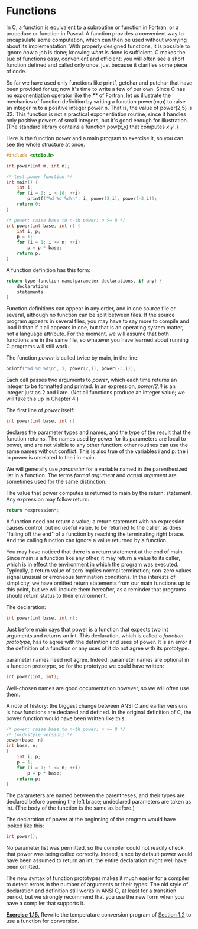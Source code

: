 # Functions

In C, a function is equivalent to a subroutine or function in Fortran, or a procedure or function in Pascal. A function provides a convenient way to encapsulate some computation, which can then be used without worrying about its implementation. With properly designed functions, it is possible to ignore *how* a job is done; knowing *what* is done is sufficient. C makes the sue of functions easy, convenient and efficient; you will often see a short function defined and called only once, just because it clarifies some piece of code.

So far we have used only functions like printf, getchar and putchar that have been provided for us; now it's time to write a few of our own. Since C has no exponentiation operator like the ** of Fortran, let us illustrate the mechanics of function definition by writing a function power(m,n) to raise an integer m to a positive integer power n. That is, the value of power(2,5) is 32. This function is not a practical exponentiation routine, since it handles only positive powers of small integers, but it's good enough for illustration.(The standard library contains a function pow(x,y) that computes *x y* .)

Here is the function *power* and a main program to exercise it, so you can see the whole structure at once.

```c
#include <stdio.h> 

int power(int m, int n); 

/* test power function */ 
int main() { 
    int i; 
    for (i = 0; i < 10; ++i) 
        printf("%d %d %d\n", i, power(2,i), power(-3,i)); 
    return 0; 
} 

/* power: raise base to n-th power; n >= 0 */ 
int power(int base, int n) { 
    int i, p; 
    p = 1; 
    for (i = 1; i <= n; ++i) 
        p = p * base; 
    return p; 
}
```

A function definition has this form:

```c
return-type function-name(parameter declarations, if any) { 
    declarations 
    statements 
}
```
Function definitions can appear in any order, and in one source file or several, although no function can be split between files. If the source program appears in several files, you may have to say more to compile and load it than if it all appears in one, but that is an operating system matter, not a language attribute. For the moment, we will assume that both functions are in the same file, so whatever you have learned about running C programs will still work.

The function *power* is called twice by main, in the line:

```c
printf("%d %d %d\n", i, power(2,i), power(-3,i));
```

Each call passes two arguments to *power*, which each time returns an integer to be formatted and printed. In an expression, *power(2,i)* is an integer just as 2 and i are. (Not all functions produce an integer value; we will take this up in Chapter 4.)

The first line of *power* itself:

```c
int power(int base, int n)
```

declares the parameter types and names, and the type of the result that the function returns. The names used by power for its parameters are local to power, and are not visible to any other function: other routines can use the same names without conflict. This is also true of the variables i and p: the i in power is unrelated to the i in main.

We will generally use *parameter* for a variable named in the parenthesized list in a function. The terms *formal argument* and *actual argument* are sometimes used for the same distinction.

The value that power computes is returned to main by the return: statement. Any expression may follow return:

```c
return *expression*;
```

A function need not return a value; a return statement with no expression causes control, but no useful value, to be returned to the caller, as does "falling off the end" of a function by reaching the terminating right brace. And the calling function can ignore a value returned by a function.

You may have noticed that there is a return statement at the end of main. Since main is a function like any other, it may return a value to its caller, which is in effect the environment in which the program was executed. Typically, a return value of zero implies normal termination; non-zero values signal unusual or erroneous termination conditions. In the interests of simplicity, we have omitted return statements from our main functions up to this point, but we will include them hereafter, as a reminder that programs should return status to their environment.

The declaration:

```c
int power(int base, int n);
```

Just before main says that power is a function that expects two int arguments and returns an int. This declaration, which is called a *function prototype*, has to agree with the definition and uses of power. It is an error if the definition of a function or any uses of it do not agree with its prototype.

parameter names need not agree. Indeed, parameter names are optional in a function prototype, so for the prototype we could have written:

```c
int power(int, int); 
````

Well-chosen names are good documentation however, so we will often use them.

A note of history: the biggest change between ANSI C and earlier versions is how functions are declared and defined. In the original definition of C, the power function would have been written like this:

```c
/* power: raise base to n-th power; n >= 0 */ 
/* (old-style version) */ 
power(base, n) 
int base, n; 
{ 
    int i, p; 
    p = 1; 
    for (i = 1; i <= n; ++i) 
        p = p * base; 
    return p; 
}
```

The parameters are named between the parentheses, and their types are declared before opening the left brace; undeclared parameters are taken as int. (The body of the function is the same as before.)

The declaration of power at the beginning of the program would have looked like this:

```c
int power();
```

No parameter list was permitted, so the compiler could not readily check that power was being called correctly. Indeed, since by default power would have been assumed to return an int, the entire declaration might well have been omitted.

The new syntax of function prototypes makes it much easier for a compiler to detect errors in the number of arguments or their types. The old style of declaration and definition still works in ANSI C, at least for a transition period, but we strongly recommend that you use the new form when you have a compiler that supports it.

[**Exercise 1.15.**](../Solutions/Chapter1/E1-15.md) Rewrite the temperature conversion program of [Section 1.2](../Chapter1/1-2.md) to use a function for conversion.